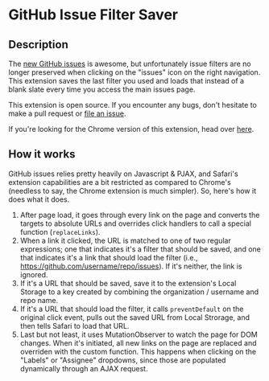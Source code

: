 GitHub Issue Filter Saver
=========================

Description
-----------

The [new GitHub issues](https://github.com/blog/1866-the-new-github-issues) is awesome, but unfortunately issue filters are no longer preserved when clicking on the "issues" icon on the right navigation. This extension saves the last filter you used and loads that instead of a blank slate every time you access the main issues page.

This extension is open source. If you encounter any bugs, don't hesitate to make a pull request or [file an issue](https://github.com/dlo/github-issue-filter-safari/issues/new).

If you're looking for the Chrome version of this extension, head over [here](https://github.com/dlo/github-issue-filter-chrome-extension).

How it works
------------

GitHub issues relies pretty heavily on Javascript &amp; PJAX, and Safari's extension capabilities are a bit restricted as compared to Chrome's (needless to say, the Chrome extension is much simpler). So, here's how it does what it does.

1. After page load, it goes through every link on the page and converts the targets to absolute URLs and overrides click handlers to call a special function (`replaceLinks`).
2. When a link it clicked, the URL is matched to one of two regular expressions; one that indicates it's a filter that should be saved, and one that indicates it's a link that should load the filter (i.e., https://github.com/username/repo/issues). If it's neither, the link is ignored.
3. If it's a URL that should be saved, save it to the extension's Local Storage to a key created by combining the organization / username and repo name.
4. If it's a URL that should load the filter, it calls `preventDefault` on the original click event, pulls out the saved URL from Local Strorage, and then tells Safari to load that URL.
5. Last but not least, it uses MutationObserver to watch the page for DOM changes. When it's initiated, all new links on the page are replaced and overriden with the custom function. This happens when clicking on the "Labels" or "Assignee" dropdowns, since those are populated dynamically through an AJAX request.
